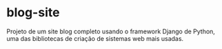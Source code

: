 # blog-site
 Projeto de um site blog completo usando o framework Django de Python, uma das bibliotecas de criação de sistemas web mais usadas.
